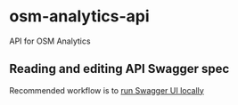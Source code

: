 # osm-analytics-api
API for OSM Analytics


## Reading and editing API Swagger spec

Recommended workflow is to <a href="https://github.com/swagger-api/swagger-editor">run Swagger UI locally</a>
